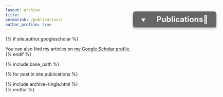 ```yaml
---
layout: archive
title: 
permalink: /publications/
author_profile: true
---
```


{% if site.author.googlescholar %}
  <div class="wordwrap">You can also find my articles on <a href="{{site.author.googlescholar}}">my Google Scholar profile</a>.</div>
{% endif %}

{% include base_path %}
<style>
  .navbar {
    background-color: #666;
    position: fixed;
    top: 90px; /* Adjust this value to control the vertical position */
    right: 75px; /* Adjust this value to control the horizontal position */
    width: 260px; /* Adjust width as needed */
    border-radius: 8px;
    box-shadow: 0px 4px 8px rgba(0,0,0,0.2);
    z-index: 1000; /* Ensures it floats above other content */
  }
  .navbar-list {
    list-style-type: none;
    margin: 0;
    padding: 0;
  }
  .navbar-item {
    position: relative;
  }
  .navbar-item a, .dropbtn {
    display: block;
    color: white;
    text-align: center;
    padding: 10px;
    text-decoration: none;
    border-bottom: 1px solid #666; /* Adds separation between menu items */
  }
  .navbar-item a:hover, .dropdown:hover .dropbtn {
    background-color: #555;
    text-decoration: none;
  } 
  .dropdown-content {
    display: none;
    position: absolute;
    background-color: #f9f9f9;
    min-width: 200px;
    max-height: 400px; /* Limit height to 400px */
    overflow: hidden;
    overflow-y: auto; /* Enable scrolling */
    box-shadow: 0px 4px 8px rgba(0,0,0,0.2);
    border-radius: 4px;
    top: 100%; /* Positions the dropdown below the button */
    right: 0;
    transform-origin: top left; /* Ensure scaling happens from the left */
    transform: scale(0) translateX(-20px); /* Initial hidden state */
    opacity: 0;
  }
  .dropdown-content.show {
    display: block;
    animation: dropdownOpen 0.5s forwards;
  }
  .dropdown-content.hide {
    display: block;
    animation: dropdownClose 0.5s forwards;
    animation-fill-mode: forwards; /* Ensures the animation keeps the end state */
  }
  @keyframes dropdownOpen {
    from {
      transform: scale(0) translateX(-20px);
      opacity: 0;
    }
    to {
      transform: scale(1) translateX(0);
      opacity: 1;
    }
  }
  @keyframes dropdownClose {
    from {
      transform: scale(1) translateX(0);
      opacity: 1;
    }
    to {
      transform: scale(0) translateX(-20px);
      opacity: 0;
    }
  }
  .dropdown-content a {
    color: black;
    padding: 10px;
    text-decoration: none;
    display: block;
    text-align: left;
    border-bottom: 1px solid #ddd; /* Adds separation between dropdown items */
  }
  .dropdown-content a:hover {
    background-color: #f1f1f1;
    text-decoration: none;
  }
  @media screen and (max-width: 768px) {
    .navbar {
      top: 50px; /* Adjust position for smaller screens */
      right: 20px; /* Adjust position for smaller screens */
      width: 160px; /* Adjust width for smaller screens */
    }
    .dropdown-content {
      min-width: 140px; /* Adjust dropdown width for smaller screens */
      max-height: 200px; /* Adjust dropdown height for smaller screens */
    }
  }
</style>

<nav class="navbar">
  <ul class="navbar-list">
    <li class="navbar-item dropdown" onmouseover="showDropdown()" onmouseout="hideDropdown()" onclick="toggleDropdown()">
      <a href="javascript:void(0)" class="dropbtn">
        <span id="dropdown-arrow" style="margin-right: 30px;">▼</span>
        <span style="font-size: 24px; font-weight: bold;">Publications📜</span>
      </a>
      <div class="dropdown-content">
        {% for post in site.publications %}
          <a href="#{{ post.title | slugify }}">{{ post.title }}</a>
        {% endfor %}
      </div>
    </li>
  </ul>
</nav>

{% for post in site.publications %}
<div id="{{ post.title | slugify }}">
    {% include archive-single.html %}
</div>
{% endfor %}

<script>
  function showDropdown() {
    var dropdownContent = document.querySelector('.dropdown-content');
    var dropdownArrow = document.getElementById('dropdown-arrow');
    dropdownContent.classList.remove('hide');
    dropdownContent.classList.add('show');
    dropdownArrow.innerHTML = "▲";
  }
  function hideDropdown() {
    var dropdownContent = document.querySelector('.dropdown-content');
    var dropdownArrow = document.getElementById('dropdown-arrow');
    dropdownContent.classList.remove('show');
    dropdownContent.classList.add('hide');
    dropdownArrow.innerHTML = "▼";
  }
  function toggleDropdown() {
    var dropdownContent = document.querySelector('.dropdown-content');
    var dropdownArrow = document.getElementById('dropdown-arrow');
    if (dropdownContent.classList.contains('show')) {
      hideDropdown();
    } else {
      showDropdown();
    }
  }
</script>
